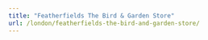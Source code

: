 ```yaml
---
title: "Featherfields The Bird & Garden Store"
url: /london/featherfields-the-bird-and-garden-store/
---
```

